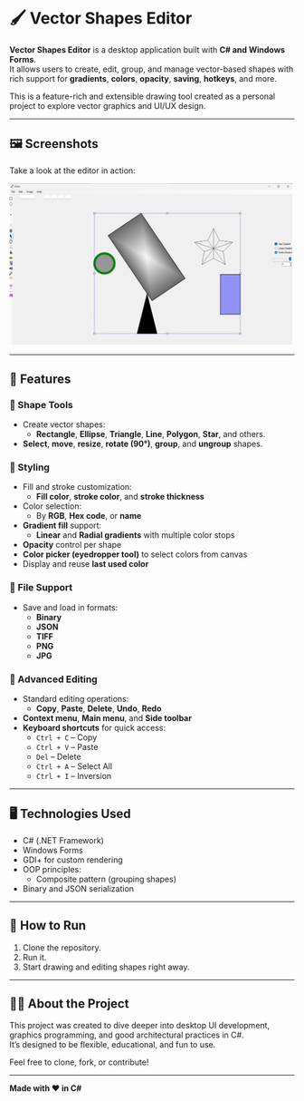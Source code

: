 # 🖌️ Vector Shapes Editor

**Vector Shapes Editor** is a desktop application built with **C# and Windows Forms**.  
It allows users to create, edit, group, and manage vector-based shapes with rich support for **gradients**, **colors**, **opacity**, **saving**, **hotkeys**, and more.

This is a feature-rich and extensible drawing tool created as a personal project to explore vector graphics and UI/UX design.

---

## 🖼️ Screenshots

Take a look at the editor in action:

<img src="screenshots/1.png" width="500"/>

---

## 🧰 Features

### 🧱 Shape Tools
- Create vector shapes:  
  - **Rectangle**, **Ellipse**, **Triangle**, **Line**, **Polygon**, **Star**, and others.
- **Select**, **move**, **resize**, **rotate (90°)**, **group**, and **ungroup** shapes.

### 🎨 Styling
- Fill and stroke customization:
  - **Fill color**, **stroke color**, and **stroke thickness**
- Color selection:
  - By **RGB**, **Hex code**, or **name**
- **Gradient fill** support:
  - **Linear** and **Radial gradients** with multiple color stops
- **Opacity** control per shape
- **Color picker (eyedropper tool)** to select colors from canvas
- Display and reuse **last used color**

### 📂 File Support
- Save and load in formats:
  - **Binary**
  - **JSON**
  - **TIFF**
  - **PNG**
  - **JPG**

### 🧠 Advanced Editing
- Standard editing operations:
  - **Copy**, **Paste**, **Delete**, **Undo**, **Redo**
- **Context menu**, **Main menu**, and **Side toolbar**
- **Keyboard shortcuts** for quick access:
  - `Ctrl + C` – Copy
  - `Ctrl + V` – Paste
  - `Del` – Delete
  - `Ctrl + A` – Select All
  - `Ctrl + I` – Inversion

---

## 🖥 Technologies Used

- C# (.NET Framework)
- Windows Forms
- GDI+ for custom rendering
- OOP principles:
  - Composite pattern (grouping shapes)
- Binary and JSON serialization


---

## 🚀 How to Run

1. Clone the repository.
2. Run it.
3. Start drawing and editing shapes right away.

---

## 👩‍💻 About the Project

This project was created to dive deeper into desktop UI development, graphics programming, and good architectural practices in C#.  
It’s designed to be flexible, educational, and fun to use.

Feel free to clone, fork, or contribute!

---

**Made with ❤️ in C#**

